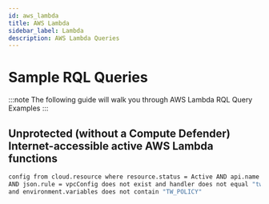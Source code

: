 ```yaml
---
id: aws_lambda
title: AWS Lambda
sidebar_label: Lambda
description: AWS Lambda Queries
---
```


# Sample RQL Queries

:::note
The following guide will walk you through AWS Lambda RQL Query Examples
:::

## Unprotected (without a Compute Defender) Internet-accessible active AWS Lambda functions

```bash
config from cloud.resource where resource.status = Active AND api.name = 'aws-lambda-list-functions' 
AND json.rule = vpcConfig does not exist and handler does not equal "twistlock.handler" 
and environment.variables does not contain "TW_POLICY"
```